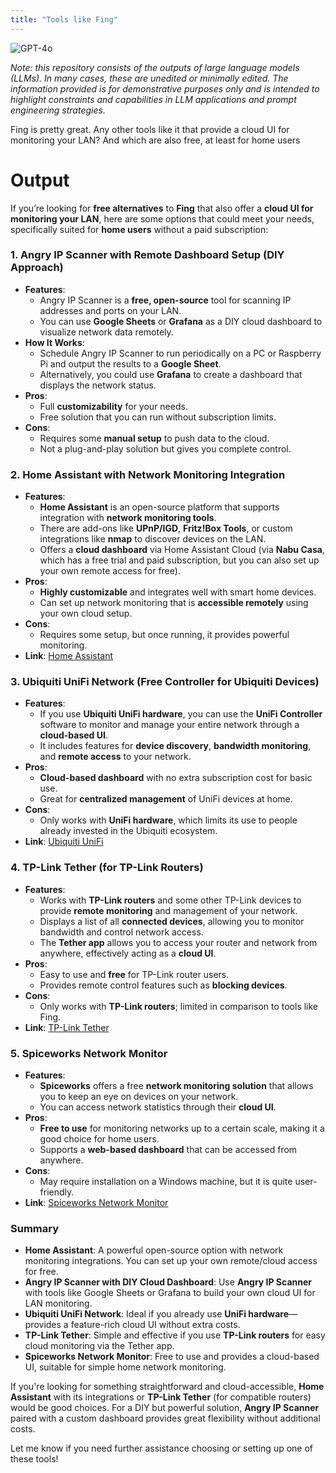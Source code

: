 ```yaml
---
title: "Tools like Fing"
---
```

![GPT-4o](https://img.shields.io/badge/GPT--4o-3333FF?style=for-the-badge&logo=openai&logoColor=white)



*Note: this repository consists of the outputs of large language models (LLMs). In many cases, these are unedited or minimally edited. The information provided is for demonstrative purposes only and is intended to highlight constraints and capabilities in LLM applications and prompt engineering strategies.*


Fing is pretty great. Any other tools like it that provide a cloud UI for monitoring your LAN? And which are also free, at least for home users

# Output

If you’re looking for **free alternatives** to **Fing** that also offer a **cloud UI for monitoring your LAN**, here are some options that could meet your needs, specifically suited for **home users** without a paid subscription:

### 1. **Angry IP Scanner with Remote Dashboard Setup (DIY Approach)**
   - **Features**:
     - Angry IP Scanner is a **free, open-source** tool for scanning IP addresses and ports on your LAN.
     - You can use **Google Sheets** or **Grafana** as a DIY cloud dashboard to visualize network data remotely.
   - **How It Works**:
     - Schedule Angry IP Scanner to run periodically on a PC or Raspberry Pi and output the results to a **Google Sheet**.
     - Alternatively, you could use **Grafana** to create a dashboard that displays the network status.
   - **Pros**:
     - Full **customizability** for your needs.
     - Free solution that you can run without subscription limits.
   - **Cons**:
     - Requires some **manual setup** to push data to the cloud.
     - Not a plug-and-play solution but gives you complete control.

### 2. **Home Assistant with Network Monitoring Integration**
   - **Features**:
     - **Home Assistant** is an open-source platform that supports integration with **network monitoring tools**.
     - There are add-ons like **UPnP/IGD**, **Fritz!Box Tools**, or custom integrations like **nmap** to discover devices on the LAN.
     - Offers a **cloud dashboard** via Home Assistant Cloud (via **Nabu Casa**, which has a free trial and paid subscription, but you can also set up your own remote access for free).
   - **Pros**:
     - **Highly customizable** and integrates well with smart home devices.
     - Can set up network monitoring that is **accessible remotely** using your own cloud setup.
   - **Cons**:
     - Requires some setup, but once running, it provides powerful monitoring.
   - **Link**: [Home Assistant](https://www.home-assistant.io/)

### 3. **Ubiquiti UniFi Network (Free Controller for Ubiquiti Devices)**
   - **Features**:
     - If you use **Ubiquiti UniFi hardware**, you can use the **UniFi Controller** software to monitor and manage your entire network through a **cloud-based UI**.
     - It includes features for **device discovery**, **bandwidth monitoring**, and **remote access** to your network.
   - **Pros**:
     - **Cloud-based dashboard** with no extra subscription cost for basic use.
     - Great for **centralized management** of UniFi devices at home.
   - **Cons**:
     - Only works with **UniFi hardware**, which limits its use to people already invested in the Ubiquiti ecosystem.
   - **Link**: [Ubiquiti UniFi](https://unifi.ui.com/)

### 4. **TP-Link Tether (for TP-Link Routers)**
   - **Features**:
     - Works with **TP-Link routers** and some other TP-Link devices to provide **remote monitoring** and management of your network.
     - Displays a list of all **connected devices**, allowing you to monitor bandwidth and control network access.
     - The **Tether app** allows you to access your router and network from anywhere, effectively acting as a **cloud UI**.
   - **Pros**:
     - Easy to use and **free** for TP-Link router users.
     - Provides remote control features such as **blocking devices**.
   - **Cons**:
     - Only works with **TP-Link routers**; limited in comparison to tools like Fing.
   - **Link**: [TP-Link Tether](https://www.tp-link.com/us/tether/)

### 5. **Spiceworks Network Monitor**
   - **Features**:
     - **Spiceworks** offers a free **network monitoring solution** that allows you to keep an eye on devices on your network.
     - You can access network statistics through their **cloud UI**.
   - **Pros**:
     - **Free to use** for monitoring networks up to a certain scale, making it a good choice for home users.
     - Supports a **web-based dashboard** that can be accessed from anywhere.
   - **Cons**:
     - May require installation on a Windows machine, but it is quite user-friendly.
   - **Link**: [Spiceworks Network Monitor](https://www.spiceworks.com/network-monitoring/)

### Summary
- **Home Assistant**: A powerful open-source option with network monitoring integrations. You can set up your own remote/cloud access for free.
- **Angry IP Scanner with DIY Cloud Dashboard**: Use **Angry IP Scanner** with tools like Google Sheets or Grafana to build your own cloud UI for LAN monitoring.
- **Ubiquiti UniFi Network**: Ideal if you already use **UniFi hardware**—provides a feature-rich cloud UI without extra costs.
- **TP-Link Tether**: Simple and effective if you use **TP-Link routers** for easy cloud monitoring via the Tether app.
- **Spiceworks Network Monitor**: Free to use and provides a cloud-based UI, suitable for simple home network monitoring.

If you're looking for something straightforward and cloud-accessible, **Home Assistant** with its integrations or **TP-Link Tether** (for compatible routers) would be good choices. For a DIY but powerful solution, **Angry IP Scanner** paired with a custom dashboard provides great flexibility without additional costs. 

Let me know if you need further assistance choosing or setting up one of these tools!